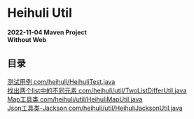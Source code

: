 # Heihuli Util
**2022-11-04 Maven Project**<br>
**Without Web**

## 目录
[测试用例 com/heihuli/HeihuliTest.java](src/test/java/com/heihuli/HeihuliTest.java)<br>
[找出两个list中的不同元素 com/heihuli/util/TwoListDifferUtil.java](src/main/java/com/heihuli/util/TwoListDifferUtil.java)<br>
[Map工具类 com/heihuli/util/HeihuliMapUtil.java](src/main/java/com/heihuli/util/HeihuliMapUtil.java)<br>
[Json工具类-Jackson com/heihuli/util/HeihuliJacksonUtil.java](src/main/java/com/heihuli/util/HeihuliJacksonUtil.java)<br>
